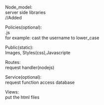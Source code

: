Node_model:  
  server side libraries  
  //Added
  
Policies(optional):  
  .js  
  for example: cast the username to lower_case  

Public(static):  
  Images, Styles(css),Javascripte  
  
Routes:  
  request handler(nodejs)  
    
Service(optional):  
  request function access database  

Views:  
  put the html files  

